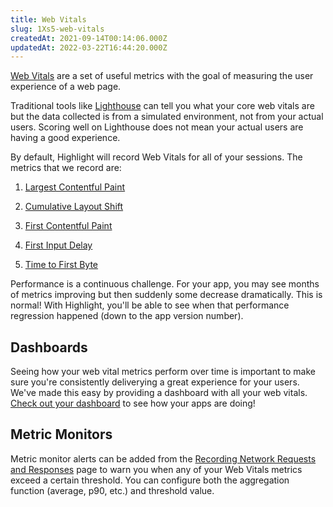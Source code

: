 ```yaml
---
title: Web Vitals
slug: 1Xs5-web-vitals
createdAt: 2021-09-14T00:14:06.000Z
updatedAt: 2022-03-22T16:44:20.000Z
---
```


[Web Vitals](https://web.dev/vitals/) are a set of useful metrics with the goal of measuring the user experience of a web page.

Traditional tools like [Lighthouse](https://developers.google.com/web/tools/lighthouse) can tell you what your core web vitals are but the data collected is from a simulated environment, not from your actual users. Scoring well on Lighthouse does not mean your actual users are having a good experience.

By default, Highlight will record Web Vitals for all of your sessions. The metrics that we record are:

1.  [Largest Contentful Paint](https://web.dev/lcp/)

2.  [Cumulative Layout Shift](https://web.dev/cls/)

3.  [First Contentful Paint](https://web.dev/fcp/)

4.  [First Input Delay](https://web.dev/fid/)

5.  [Time to First Byte](https://web.dev/ttfb/)

Performance is a continuous challenge. For your app, you may see months of metrics improving but then suddenly some decrease dramatically. This is normal! With Highlight, you'll be able to see when that performance regression happened (down to the app version number).

## Dashboards

Seeing how your web vital metrics perform over time is important to make sure you're consistently deliverying a great experience for your users. We've made this easy by providing a dashboard with all your web vitals. [Check out your dashboard](https://app.highlight.run/dashboards/1) to see how your apps are doing!

## Metric Monitors

[](www.google.com)Metric monitor alerts can be added from the [Recording Network Requests and Responses](/product-features/alerts) page to warn you when any of your Web Vitals metrics exceed a certain threshold. You can configure both the aggregation function (average, p90, etc.) and threshold value.

